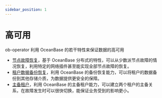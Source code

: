 ```yaml
---
sidebar_position: 1
---
```


# 高可用

ob-operator 利用 OceanBase 的若干特性来保证数据的高可用

* [节点故障恢复](300.disaster-recovery-of-ob-operator.md)，基于 OceanBase 分布式的特性，可以从少数派节点故障的情况恢复，利用特定的网络插件甚至能实现全部节点故障的恢复。
* [租户数据备份恢复](400.tenant-backup-of-ob-operator.md)，利用 OceanBase 的备份恢复能力，可以将租户的数据备份到其他存储介质，为数据提供更安全的保障。
* [主备租户](600.standby-tenant-of-ob-operator.md)，利用 OceanBase 的主备租户能力，可以建立两个租户的主备关系，在故障发生时可以很快切换，能保证业务受到的影响更小。
